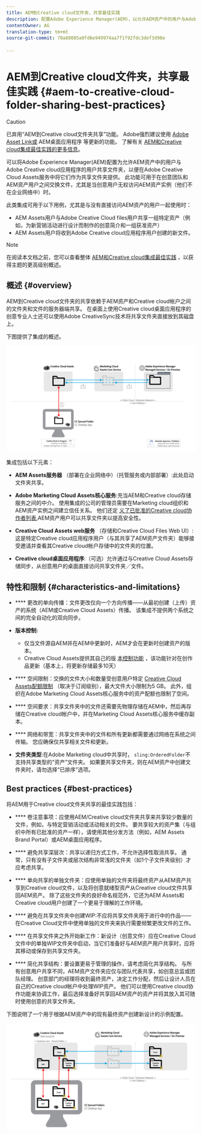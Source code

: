 ```yaml
---
title: AEM到Creative cloud文件夹，共享最佳实践
description: 配置Adobe Experience Manager(AEM)，以允许AEM资产中的用户与Adobe Creative Cloud(CC)用户交换文件夹。
contentOwner: AG
translation-type: tm+mt
source-git-commit: 70a88085a0fd6e949974aa7f1f92fdc3def3d98e

---
```



# AEM到Creative cloud文件夹，共享最佳实践 {#aem-to-creative-cloud-folder-sharing-best-practices}

>[!CAUTION]
>
>已弃用“AEM到Creative cloud文件夹共享”功能。 Adobe强烈建议使用 [Adobe Asset Link或](https://helpx.adobe.com/enterprise/using/adobe-asset-link.html) AEM桌面应用程序 [](https://helpx.adobe.com/experience-manager/desktop-app/aem-desktop-app.html)等更新的功能。 了解有关 [AEM和Creative cloud集成最佳实践的更多信息](/help/assets/aem-cc-integration-best-practices.md)。

可以将Adobe Experience Manager(AEM)配置为允许AEM资产中的用户与Adobe Creative cloud应用程序的用户共享文件夹，以便在Adobe Creative Cloud Assets服务中将它们作为共享文件夹提供。 此功能可用于在创意团队和AEM资产用户之间交换文件，尤其是当创意用户无权访问AEM资产实例（他们不在企业网络中）时。

此类集成可用于以下用例，尤其是与没有直接访问AEM资产的用户一起使用时：

* AEM Assets用户与Adobe Creative Cloud files用户共享一组特定资产（例如，为新营销活动进行设计而制作的创意简介和一组获准资产）
* AEM Assets用户将收到Adobe Creative cloud应用程序用户创建的新文件。

>[!NOTE]
>
>在阅读本文档之前，您可以查看整体 [AEM和Creative cloud集成最佳实践](/help/assets/aem-cc-integration-best-practices.md) ，以获得主题的更高级别概述。

## 概述 {#overview}

AEM到Creative cloud文件夹的共享依赖于AEM资产和Creative cloud帐户之间的文件夹和文件的服务器端共享。 在桌面上使用Creative cloud桌面应用程序的创意专业人士还可以使用Adobe CreativeSync技术将共享文件夹直接放到其磁盘上。

下图提供了集成的概述。

![chlimage_1-179](assets/chlimage_1-406.png)

集成包括以下元素：

* **AEM Assets服务器** （部署在企业网络中）（托管服务或内部部署）:此处启动文件夹共享。
* **Adobe Marketing Cloud Assets核心服务**:充当AEM和Creative cloud存储服务之间的中介。 使用集成的公司的管理员需要在Marketing cloud组织和AEM资产实例之间建立信任关系。 他们还定 [义了已批准的Creative cloud协作者列表](https://marketing.adobe.com/resources/help/en_US/mcloud/t_admin_add_cc_user.html),AEM资产用户可以共享文件夹以提高安全性。

* **Creative Cloud Assets web服务** （存储和Creative Cloud Files Web UI）:这是特定Creative cloud应用程序用户（与其共享了AEM资产文件夹）能够接受邀请并查看其Creative cloud帐户存储中的文件夹的位置。
* **Creative cloud桌面应用程序**:（可选）允许通过与Creative Cloud Assets存储同步，从创意用户的桌面直接访问共享文件夹／文件。

## 特性和限制 {#characteristics-and-limitations}

* **** 更改的单向传播：文件更改仅向一个方向传播——从最初创建（上传）资产的系统（AEM或Creative Cloud Assets）传播。 该集成不提供两个系统之间的完全自动化的双向同步。
* **版本控制:**

   * 仅当文件源自AEM并在AEM中更新时，AEM才会在更新时创建资产的版本。
   * Creative Cloud Assets提供其自己的版 [本控制功能](https://helpx.adobe.com/creative-cloud/help/versioning-faq.html) ，该功能针对在创作品更新（基本上，将更新存储最多10天）

* **** 空间限制：交换的文件大小和数量受创意用户特定 [Creative Cloud Assets配额限制](https://helpx.adobe.com/creative-cloud/kb/file-storage-quota.html) （取决于订阅级别），最大文件大小限制为5 GB。 此外，组织在Adobe Marketing Cloud Assets核心服务中的资产配额也限制了空间。

* **** 空间要求：共享文件夹中的文件还需要先物理存储在AEM中，然后再存储在Creative cloud帐户中，并在Marketing Cloud Assets核心服务中缓存副本。
* **** 网络和带宽：共享文件夹中的文件和所有更新都需要通过网络在系统之间传输。 您应确保仅共享相关文件和更新。
* **文件夹类型**:在Adobe Marketing cloud中共享时， `sling:OrderedFolder`不支持共享类型的“资产”文件夹。 如果要共享文件夹，则在AEM资产中创建文件夹时，请勿选择“已排序”选项。

## Best practices {#best-practices}

将AEM用于Creative cloud文件夹共享的最佳实践包括：

* **** 卷注意事项：应使用AEM/Creative cloud文件夹共享来共享较少数量的文件，例如，与特定营销活动或活动相关的文件。 要共享较大的资产集（与组织中所有已批准的资产一样），请使用其他分发方法（例如，AEM Assets Brand Portal）或AEM桌面应用程序。

* **** 避免共享深层次：共享以递归方式工作，不允许选择性取消共享。 通常，只有没有子文件夹或层次结构非常浅的文件夹（如1个子文件夹级别）才应考虑共享。
* **** 单向共享的单独文件夹：应使用单独的文件夹将最终资产从AEM资产共享到Creative cloud文件，以及将创意就绪型资产从Creative cloud文件共享回AEM资产。 除了这些文件夹的良好命名规范外，它还为AEM Assets和Creative cloud用户创建了一个更易于理解的工作环境。
* **** 避免在共享文件夹中创建WIP:不应将共享文件夹用于进行中的作品——在Creative Cloud文件中使用单独的文件夹来执行需要频繁更改文件的工作。
* **** 在共享文件夹之外开始新工作：新设计（创意文件）应在Creative Cloud文件中的单独WIP文件夹中启动，当它们准备好与AEM资产用户共享时，应将其移动或保存到共享文件夹。
* **** 简化共享结构：要设置更易于管理的操作，请考虑简化共享结构。 与所有创意用户共享不同，AEM资产文件夹应仅与团队代表共享，如创意总监或团队经理。 创意部门的经理将收到最终资产，决定工作分配，然后让设计人员在自己的Creative cloud帐户中处理WIP资产。 他们可以使用Creative cloud协作功能来协调工作，最后选择准备好共享回AEM资产的资产并将其放入其可随时使用创意的共享文件夹。

下图说明了一个用于根据AEM资产中的现有最终资产创建新设计的示例配置。

![chlimage_1-180](assets/chlimage_1-407.png)
